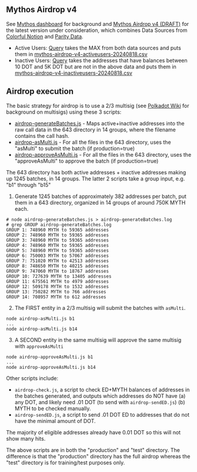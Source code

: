 ## Mythos Airdrop v4

See [Mythos dashboard](https://dune.com/substrate/mythos) for background and [Mythos Airdrop v4 (DRAFT)](https://dune.com/substrate/mythos-airdrop-v4) for the latest version under consideration, which combines Data Sources from [Colorful Notion](./COLORFULNOTION.md) and [Parity Data](https://docs.google.com/spreadsheets/d/1vjiuA-qZvBOvWD8cs8Z0aXoqnpuWjfbt_y2hh5adSFI/edit?gid=1618838395#gid=1618838395).  

* Active Users: [Query](https://dune.com/queries/3983432/6703763) takes the MAX from both data sources and puts them in [mythos-airdrop-v4-activeusers-20240818.csv](./mythos-airdrop-v4-activeusers-20240818.csv)
* Inactive Users: [Query](https://dune.com/queries/3998394) takes the addresses that have balances between 10 DOT and 5K DOT but are not in the above data and puts them in [mythos-airdrop-v4-inactiveusers-20240818.csv](./mythos-airdrop-v4-inactiveusers-20240818.csv)

## Airdrop execution

The basic strategy for airdrop is to use a 2/3 multisig (see [Polkadot Wiki](https://wiki.polkadot.network/docs/learn-guides-accounts-multisig) for background on multisigs) using these 3 scripts:
* [airdrop-generateBatches.js](./airdrop-generateBatches.js) - Maps active+inactive addresses into the raw call data in the 643 directory in 14 groups, where the filename contains the call hash.  
* [airdrop-asMulti.js](./airdrop-asMulti.js) - For all the files in the 643 directory, uses the "asMulti" to submit the batch (if production=true)
* [airdrop-approveAsMulti.js](./airdrop-approveAsMulti.js) - For all the files in the 643 directory, uses the "approveAsMulti" to approve the batch (if production=true)

The 643 directory has both active addresses + inactive addresses making up 1245 batches, in 14 groups.  The latter 2 scripts take a group input, e.g. "b1" through "b15"

1. Generate 1245 batches of approximately 382 addresses per batch, put them in a 643 directory, organized in 14 groups of around 750K MYTH each.  

```
# node airdrop-generateBatches.js > airdrop-generateBatches.log
# grep GROUP airdrop-generateBatches.log
GROUP 1: 748960 MYTH to 59365 addresses
GROUP 2: 748960 MYTH to 59365 addresses
GROUP 3: 748960 MYTH to 59365 addresses
GROUP 4: 748960 MYTH to 59365 addresses
GROUP 5: 748960 MYTH to 59365 addresses
GROUP 6: 750003 MYTH to 57067 addresses
GROUP 7: 751020 MYTH to 42513 addresses
GROUP 8: 748650 MYTH to 40215 addresses
GROUP 9: 747060 MYTH to 18767 addresses
GROUP 10: 727639 MYTH to 13405 addresses
GROUP 11: 675561 MYTH to 4979 addresses
GROUP 12: 509178 MYTH to 1532 addresses
GROUP 13: 750282 MYTH to 766 addresses
GROUP 14: 708957 MYTH to 612 addresses
```


2. The FIRST entity in a 2/3 multisig will submit the batches with `asMulti`.

```
node airdrop-asMulti.js b1
...
node airdrop-asMulti.js b14
```

3. A SECOND entity in the same multisig will approve the same multisig with `approveAsMulti`

```
node airdrop-approveAsMulti.js b1
...
node airdrop-approveAsMulti.js b14
```


Other scripts include:

* `airdrop-check.js`, a script to check ED+MYTH balances of addresses in the batches generated, and outputs which addresses do NOT have (a) any DOT, and likely need .01 DOT (to send with `airdrop-sendED.js`) (b) MYTH to be checked manually.
* `airdrop-sendED.js`, a script to send .01 DOT ED to addresses that do not have the minimal amount of DOT.

The majority of eligible addresses already have 0.01 DOT so this will not show many hits.


The above scripts are in both the "production" and "test" directory.  The difference is that the "production" directory has the full airdrop whereas the "test" directory is for training/test purposes only.

